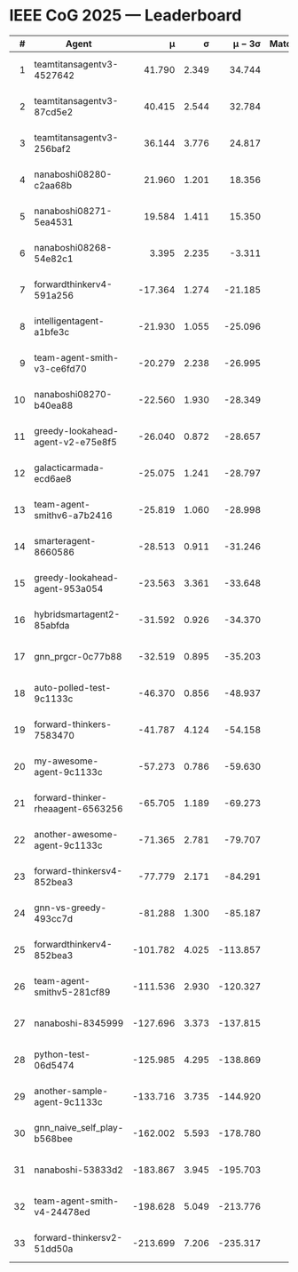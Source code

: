 # IEEE CoG 2025 — Leaderboard

| # | Agent | μ | σ | μ − 3σ | Matches | Updated |
|---:|---|---:|---:|---:|---:|---|
| 1 | teamtitansagentv3-4527642 | 41.790 | 2.349 | 34.744 | 320 | 2025-08-28 14:40 |
| 2 | teamtitansagentv3-87cd5e2 | 40.415 | 2.544 | 32.784 | 380 | 2025-08-28 14:40 |
| 3 | teamtitansagentv3-256baf2 | 36.144 | 3.776 | 24.817 | 160 | 2025-08-28 14:40 |
| 4 | nanaboshi08280-c2aa68b | 21.960 | 1.201 | 18.356 | 360 | 2025-08-28 14:40 |
| 5 | nanaboshi08271-5ea4531 | 19.584 | 1.411 | 15.350 | 360 | 2025-08-28 14:40 |
| 6 | nanaboshi08268-54e82c1 | 3.395 | 2.235 | -3.311 | 280 | 2025-08-28 14:40 |
| 7 | forwardthinkerv4-591a256 | -17.364 | 1.274 | -21.185 | 214 | 2025-08-28 14:40 |
| 8 | intelligentagent-a1bfe3c | -21.930 | 1.055 | -25.096 | 197 | 2025-08-28 14:40 |
| 9 | team-agent-smith-v3-ce6fd70 | -20.279 | 2.238 | -26.995 | 320 | 2025-08-28 14:40 |
| 10 | nanaboshi08270-b40ea88 | -22.560 | 1.930 | -28.349 | 400 | 2025-08-28 14:40 |
| 11 | greedy-lookahead-agent-v2-e75e8f5 | -26.040 | 0.872 | -28.657 | 320 | 2025-08-28 14:40 |
| 12 | galacticarmada-ecd6ae8 | -25.075 | 1.241 | -28.797 | 360 | 2025-08-28 14:40 |
| 13 | team-agent-smithv6-a7b2416 | -25.819 | 1.060 | -28.998 | 320 | 2025-08-28 14:40 |
| 14 | smarteragent-8660586 | -28.513 | 0.911 | -31.246 | 400 | 2025-08-28 14:40 |
| 15 | greedy-lookahead-agent-953a054 | -23.563 | 3.361 | -33.648 | 240 | 2025-08-28 14:40 |
| 16 | hybridsmartagent2-85abfda | -31.592 | 0.926 | -34.370 | 304 | 2025-08-28 14:40 |
| 17 | gnn_prgcr-0c77b88 | -32.519 | 0.895 | -35.203 | 220 | 2025-08-28 14:40 |
| 18 | auto-polled-test-9c1133c | -46.370 | 0.856 | -48.937 | 380 | 2025-08-28 14:40 |
| 19 | forward-thinkers-7583470 | -41.787 | 4.124 | -54.158 | 360 | 2025-08-28 14:40 |
| 20 | my-awesome-agent-9c1133c | -57.273 | 0.786 | -59.630 | 240 | 2025-08-28 14:40 |
| 21 | forward-thinker-rheaagent-6563256 | -65.705 | 1.189 | -69.273 | 364 | 2025-08-28 14:40 |
| 22 | another-awesome-agent-9c1133c | -71.365 | 2.781 | -79.707 | 220 | 2025-08-28 14:40 |
| 23 | forward-thinkersv4-852bea3 | -77.779 | 2.171 | -84.291 | 165 | 2025-08-28 14:40 |
| 24 | gnn-vs-greedy-493cc7d | -81.288 | 1.300 | -85.187 | 200 | 2025-08-28 14:40 |
| 25 | forwardthinkerv4-852bea3 | -101.782 | 4.025 | -113.857 | 194 | 2025-08-28 14:40 |
| 26 | team-agent-smithv5-281cf89 | -111.536 | 2.930 | -120.327 | 180 | 2025-08-28 14:40 |
| 27 | nanaboshi-8345999 | -127.696 | 3.373 | -137.815 | 180 | 2025-08-28 14:40 |
| 28 | python-test-06d5474 | -125.985 | 4.295 | -138.869 | 300 | 2025-08-28 14:40 |
| 29 | another-sample-agent-9c1133c | -133.716 | 3.735 | -144.920 | 340 | 2025-08-28 14:40 |
| 30 | gnn_naive_self_play-b568bee | -162.002 | 5.593 | -178.780 | 220 | 2025-08-28 14:40 |
| 31 | nanaboshi-53833d2 | -183.867 | 3.945 | -195.703 | 380 | 2025-08-28 14:40 |
| 32 | team-agent-smith-v4-24478ed | -198.628 | 5.049 | -213.776 | 340 | 2025-08-28 14:40 |
| 33 | forward-thinkersv2-51dd50a | -213.699 | 7.206 | -235.317 | 264 | 2025-08-28 14:40 |
